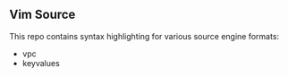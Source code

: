 ## Vim Source

This repo contains syntax highlighting for various source engine formats:
* vpc
* keyvalues
